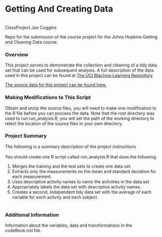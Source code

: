 Getting And Creating Data
======================
<br/>
ClassProject
Joe Coggins

Repo for the submission of the course project for the Johns Hopkins Getting and Cleaning Data course.

### Overview
This project serves to demonstrate the collection and cleaning of a tidy data set that can be used for subsequent
analysis. A full description of the data used in this project can be found at [The UCI Machine Learning Repository](http://archive.ics.uci.edu/ml/datasets/Human+Activity+Recognition+Using+Smartphones)

[The source data for this project can be found here.](https://d396qusza40orc.cloudfront.net/getdata%2Fprojectfiles%2FUCI%20HAR%20Dataset.zip)

### Making Modifications to This Script
Obtain and unzip the source files, you will need to make one modification to the R file before you can process the data.
Note that the root directory was used to run run_analysis.R, you will set the path of the working directory to relect the location of the source files in your own directory.

### Project Summary
The following is a summary description of the project instructions
<br/><br/>
You should create one R script called run_analysis.R that does the following. <br/>
1. Merges the training and the test sets to create one data set.<br/>
2. Extracts only the measurements on the mean and standard deviation for each measurement. <br/>
3. Uses descriptive activity names to name the activities in the data set<br/>
4. Appropriately labels the data set with descriptive activity names. <br/>
5. Creates a second, independent tidy data set with the average of each variable for each activity and each subject.<br/><br/> 

### Additional Information
Information about the variables, data and transformations in the codeBook.md file.
